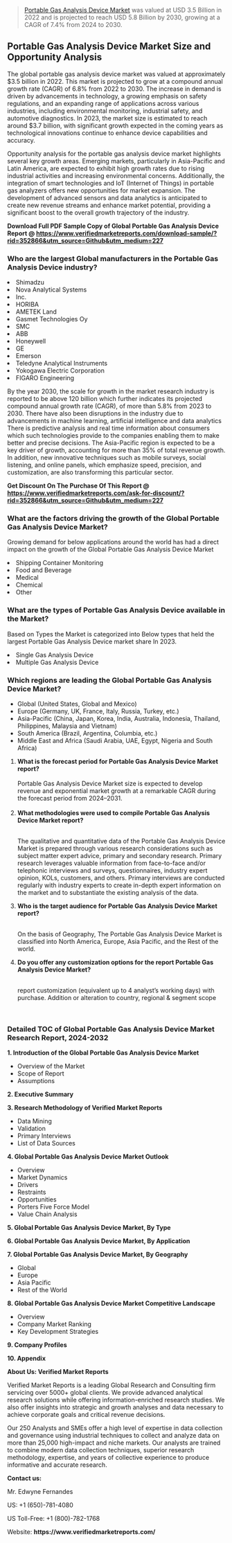 <blockquote><p><p><a href="https://www.verifiedmarketreports.com/download-sample/?rid=352866&utm_source=Github&utm_medium=227" target="_blank">Portable Gas Analysis Device Market</a> was valued at USD 3.5 Billion in 2022 and is projected to reach USD 5.8 Billion by 2030, growing at a CAGR of 7.4% from 2024 to 2030.</p></blockquote><p><h2>Portable Gas Analysis Device Market Size and Opportunity Analysis</h2><p>The global portable gas analysis device market was valued at approximately $3.5 billion in 2022. This market is projected to grow at a compound annual growth rate (CAGR) of 6.8% from 2022 to 2030. The increase in demand is driven by advancements in technology, a growing emphasis on safety regulations, and an expanding range of applications across various industries, including environmental monitoring, industrial safety, and automotive diagnostics. In 2023, the market size is estimated to reach around $3.7 billion, with significant growth expected in the coming years as technological innovations continue to enhance device capabilities and accuracy.</p><p>Opportunity analysis for the portable gas analysis device market highlights several key growth areas. Emerging markets, particularly in Asia-Pacific and Latin America, are expected to exhibit high growth rates due to rising industrial activities and increasing environmental concerns. Additionally, the integration of smart technologies and IoT (Internet of Things) in portable gas analyzers offers new opportunities for market expansion. The development of advanced sensors and data analytics is anticipated to create new revenue streams and enhance market potential, providing a significant boost to the overall growth trajectory of the industry.</p></p><p class=""><strong>Download Full PDF Sample Copy of Global Portable Gas Analysis Device Report @ <a href="https://www.verifiedmarketreports.com/download-sample/?rid=352866&amp;utm_source=Github&amp;utm_medium=227" target="_blank">https://www.verifiedmarketreports.com/download-sample/?rid=352866&amp;utm_source=Github&amp;utm_medium=227</a></strong></p><h3 id="" class="">Who are the largest Global manufacturers in the Portable Gas Analysis Device industry?</h3><p><li>Shimadzu</li><li> Nova Analytical Systems</li><li> Inc.</li><li> HORIBA</li><li> AMETEK Land</li><li> Gasmet Technologies Oy</li><li> SMC</li><li> ABB</li><li> Honeywell</li><li> GE</li><li> Emerson</li><li> Teledyne Analytical Instruments</li><li> Yokogawa Electric Corporation</li><li> FIGARO Engineering</li></p><div class=""><div class="" dir="" data-message-author-role="" data-message-id="" data-message-model-slug=""><div class=""><div class=""><div class=""><div class="" dir="" data-message-author-role="" data-message-id="" data-message-model-slug=""><div class=""><div class=""><p>By the year 2030, the scale for growth in the market research industry is reported to be above 120 billion which further indicates its projected compound annual growth rate (CAGR), of more than 5.8% from 2023 to 2030. There have also been disruptions in the industry due to advancements in machine learning, artificial intelligence and data analytics There is predictive analysis and real time information about consumers which such technologies provide to the companies enabling them to make better and precise decisions. The Asia-Pacific region is expected to be a key driver of growth, accounting for more than 35% of total revenue growth. In addition, new innovative techniques such as mobile surveys, social listening, and online panels, which emphasize speed, precision, and customization, are also transforming this particular sector.</p><p><strong>Get Discount On The Purchase Of This Report @&nbsp; <a href="https://www.verifiedmarketreports.com/ask-for-discount/?rid=352866&amp;utm_source=Github&amp;utm_medium=227" target="_blank">https://www.verifiedmarketreports.com/ask-for-discount/?rid=352866&amp;utm_source=Github&amp;utm_medium=227</a></strong></p></div></div></div></div></div></div></div></div><h3 id="" class="">What are the factors driving the growth of the Global Portable Gas Analysis Device Market?</h3><p id="" class="">Growing demand for below applications around the world has had a direct impact on the growth of the Global Portable Gas Analysis Device Market</p><p id="" class=""><li>Shipping Container Monitoring</li><li> Food and Beverage</li><li> Medical</li><li> Chemical</li><li> Other</li></p><h3 id="" class="">What are the types of Portable Gas Analysis Device available in the Market?</h3><p id="" class="">Based on Types the Market is categorized into Below types that held the largest Portable Gas Analysis Device market share In 2023.</p><p id="" class=""><li>Single Gas Analysis Device</li><li> Multiple Gas Analysis Device</li></p><h3 id="" class="">Which regions are leading the Global Portable Gas Analysis Device Market?</h3><ul><li>Global (United States, Global and Mexico)</li><li>Europe (Germany, UK, France, Italy, Russia, Turkey, etc.)</li><li>Asia-Pacific (China, Japan, Korea, India, Australia, Indonesia, Thailand, Philippines, Malaysia and Vietnam)</li><li>South America (Brazil, Argentina, Columbia, etc.)</li><li>Middle East and Africa (Saudi Arabia, UAE, Egypt, Nigeria and South Africa)</li></ul><p><ol><li><strong>What is the forecast period for Portable Gas Analysis Device Market report?<br /></strong><br /><span data-sheets-root="1" data-sheets-value="{&quot;1&quot;:2,&quot;2&quot;:&quot;XXXX size is expected to develop revenue and exponential market growth at a remarkable CAGR during the forecast period from 2024&ndash;2030.&quot;}" data-sheets-userformat="{&quot;2&quot;:12674,&quot;4&quot;:{&quot;1&quot;:2,&quot;2&quot;:16776960},&quot;10&quot;:2,&quot;11&quot;:0,&quot;15&quot;:&quot;Arial&quot;,&quot;16&quot;:12}">Portable Gas Analysis Device Market size is expected to develop revenue and exponential market growth at a remarkable CAGR during the forecast period from 2024&ndash;2031.</span><br /><br /></li><li><strong>What methodologies were used to compile Portable Gas Analysis Device Market report?<br /><br /></strong><p>The qualitative and quantitative data of the&nbsp;Portable Gas Analysis Device Market is prepared through various research considerations such as subject matter expert advice, primary and secondary research. Primary research leverages valuable information from face-to-face and/or telephonic interviews and surveys, questionnaires, industry expert opinion, KOLs, customers, and others. Primary interviews are conducted regularly with industry experts to create in-depth expert information on the market and to substantiate the existing analysis of the data.&nbsp;</p></li><li><strong>Who is the target audience for Portable Gas Analysis Device Market report?<br /><br /></strong><p>On the basis of Geography, The&nbsp;Portable Gas Analysis Device Market is classified into North America, Europe, Asia Pacific, and the Rest of the world.</p></li><li><strong>Do you offer any customization options for the report Portable Gas Analysis Device Market?<br /><br /></strong><p>report customization (equivalent up to 4 analyst&rsquo;s working days) with purchase. Addition or alteration to country, regional &amp; segment scope</p><p>&nbsp;</p></li></ol></p><h3 id="" class="">Detailed TOC of Global Portable Gas Analysis Device Market Research Report, 2024-2032</h3><p id="" class=""><strong>1. Introduction of the Global Portable Gas Analysis Device Market</strong></p><ul><li>Overview of the Market</li><li>Scope of Report</li><li>Assumptions</li></ul><p id="" class=""><strong>2. Executive Summary</strong></p><p id="" class=""><strong>3. Research Methodology of&nbsp;Verified Market Reports</strong></p><ul><li>Data Mining</li><li>Validation</li><li>Primary Interviews</li><li>List of Data Sources</li></ul><p id="" class=""><strong>4. Global Portable Gas Analysis Device Market Outlook</strong></p><ul><li>Overview</li><li>Market Dynamics</li><li>Drivers</li><li>Restraints</li><li>Opportunities</li><li>Porters Five Force Model</li><li>Value Chain Analysis</li></ul><p id="" class=""><strong>5. Global Portable Gas Analysis Device Market, By&nbsp;Type</strong></p><p id="" class=""><strong>6. Global Portable Gas Analysis Device Market, By Application</strong></p><p id="" class=""><strong>7. Global Portable Gas Analysis Device Market, By Geography</strong></p><ul><li>Global</li><li>Europe</li><li>Asia Pacific</li><li>Rest of the World</li></ul><p id="" class=""><strong>8. Global Portable Gas Analysis Device Market Competitive Landscape</strong></p><ul><li>Overview</li><li>Company Market Ranking</li><li>Key Development Strategies</li></ul><p id="" class=""><strong>9. Company Profiles</strong></p><p id="" class=""><strong>10. Appendix</strong></p><p id="" class=""><strong>About Us: Verified Market Reports</strong></p><p id="" class="">Verified Market Reports is a leading Global Research and Consulting firm servicing over 5000+ global clients. We provide advanced analytical research solutions while offering information-enriched research studies. We also offer insights into strategic and growth analyses and data necessary to achieve corporate goals and critical revenue decisions.</p><p id="" class="">Our 250 Analysts and SMEs offer a high level of expertise in data collection and governance using industrial techniques to collect and analyze data on more than 25,000 high-impact and niche markets. Our analysts are trained to combine modern data collection techniques, superior research methodology, expertise, and years of collective experience to produce informative and accurate research.</p><p id="" class=""><strong>Contact us:</strong></p><p id="" class="">Mr. Edwyne Fernandes</p><p id="" class="">US: +1 (650)-781-4080</p><p id="" class="">US Toll-Free: +1 (800)-782-1768</p><p id="" class="">Website: <a target="" data-test-app-aware-link=""><strong>https://www.verifiedmarketreports.com/</strong></a></p>
